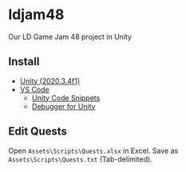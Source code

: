 # ldjam48

Our LD Game Jam 48 project in Unity

## Install

- [Unity (2020.3.4f1)](https://store.unity.com/download-nuo)
- [VS Code](https://code.visualstudio.com/Download)
  - [Unity Code Snippets](https://marketplace.visualstudio.com/items?itemName=kleber-swf.unity-code-snippets)
  - [Debugger for Unity](https://marketplace.visualstudio.com/items?itemName=Unity.unity-debug)

## Edit Quests

Open `Assets\Scripts\Quests.xlsx` in Excel.
Save as `Assets\Scripts\Quests.txt` (Tab-delimited).